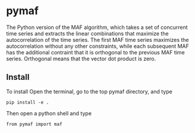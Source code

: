 # pymaf

The Python version of the MAF algorithm, which takes a set of concurrent time series and extracts the linear combinations that maximize the autocorrelation of the time series. The first MAF time series maximizes the autocorrelation without any other constraints, while each subsequent MAF has the additional contraint that it is orthogonal to the previous MAF time series. Orthogonal means that the vector dot product is zero. 

## Install

To install
Open the terminal, go to the top pymaf directory, and type
```
pip install -e .
```

Then open a python shell and type 
```
from pymaf import maf
```
